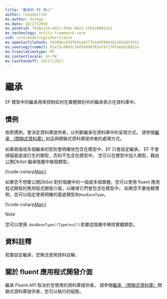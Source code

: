```yaml
---
title: "繼承的 EF 核心"
author: rowanmiller
ms.author: divega
ms.date: 10/27/2016
ms.assetid: 754be334-dd21-450e-9d22-2591e80012a2
ms.technology: entity-framework-core
uid: core/modeling/inheritance
ms.openlocfilehash: f0394bc55dfbfea8277b1ddf898361165dd1fe51
ms.sourcegitcommit: 01a75cd483c1943ddd6f82af971f07abde20912e
ms.translationtype: MT
ms.contentlocale: zh-TW
ms.lasthandoff: 10/27/2017
---
```

# <a name="inheritance"></a>繼承

EF 模型中的繼承用來控制如何在實體類別中的繼承表示在資料庫中。

## <a name="conventions"></a>慣例

依照慣例，會決定資料庫提供者，以判斷繼承在資料庫中的呈現方式。 請參閱[繼承 （關聯式資料庫）](relational/inheritance.md)如這與關聯式資料庫提供者的處理方式。

如果兩個或多個繼承的型別會明確地包含在模型中，EF 只會設定繼承。 EF 不會掃描基底或衍生的類型，否則不包含在模型中。 您可以在模型中加入類型，藉由公開*DbSet<TEntity>* 繼承階層中每個類型。

[!code-csharp[Main](../../../samples/core/Modeling/Conventions/Samples/InheritanceDbSets.cs?highlight=3-4&name=Model)]

如果您不想要公開*DbSet<TEntity>* 對於階層中的一個或多個實體，您可以使用 fluent 應用程式開發的應用程式開發介面，以確保它們會包含在模型中。
如果您不要依賴慣例，您可以指定使用明確的基底類型和`HasBaseType`。

[!code-csharp[Main](../../../samples/core/Modeling/Conventions/Samples/InheritanceModelBuilder.cs?highlight=7&name=Context)]

> [!NOTE]
> 您可以使用`.HasBaseType((Type)null)`若要從階層中移除實體類型。

## <a name="data-annotations"></a>資料註釋

若要設定繼承，您無法使用資料註解。

## <a name="fluent-api"></a>關於 fluent 應用程式開發介面

繼承 Fluent API 取決於您使用的資料庫提供者。 請參閱[繼承 （關聯式資料庫）](relational/inheritance.md)關聯式資料庫提供者，您可以執行的組態。
